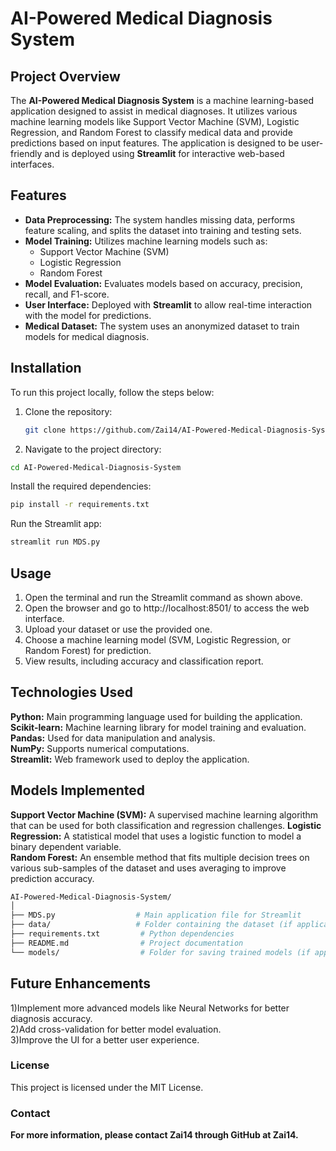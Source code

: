 # AI-Powered Medical Diagnosis System

## Project Overview
The **AI-Powered Medical Diagnosis System** is a machine learning-based application designed to assist in medical diagnoses. It utilizes various machine learning models like Support Vector Machine (SVM), Logistic Regression, and Random Forest to classify medical data and provide predictions based on input features. The application is designed to be user-friendly and is deployed using **Streamlit** for interactive web-based interfaces.

## Features
- **Data Preprocessing:** The system handles missing data, performs feature scaling, and splits the dataset into training and testing sets.
- **Model Training:** Utilizes machine learning models such as:
  - Support Vector Machine (SVM)
  - Logistic Regression
  - Random Forest
- **Model Evaluation:** Evaluates models based on accuracy, precision, recall, and F1-score.
- **User Interface:** Deployed with **Streamlit** to allow real-time interaction with the model for predictions.
- **Medical Dataset:** The system uses an anonymized dataset to train models for medical diagnosis.

## Installation

To run this project locally, follow the steps below:

1. Clone the repository:
   ```bash
   git clone https://github.com/Zai14/AI-Powered-Medical-Diagnosis-System.git
    ```
2. Navigate to the project directory:
 ```bash
cd AI-Powered-Medical-Diagnosis-System
 ```
Install the required dependencies:
 ```bash
pip install -r requirements.txt
 ```
Run the Streamlit app:
 ```bash
streamlit run MDS.py
 ```
## Usage
1) Open the terminal and run the Streamlit command as shown above.
2) Open the browser and go to http://localhost:8501/ to access the web interface.
3) Upload your dataset or use the provided one.
4) Choose a machine learning model (SVM, Logistic Regression, or Random Forest) for prediction.
5) View results, including accuracy and classification report.
## Technologies Used
**Python:** Main programming language used for building the application.                  
**Scikit-learn:** Machine learning library for model training and evaluation.        
**Pandas:** Used for data manipulation and analysis.         
**NumPy:** Supports numerical computations.      
**Streamlit:** Web framework used to deploy the application.       
## Models Implemented
**Support Vector Machine (SVM):** A supervised machine learning algorithm that can be used for both classification and regression challenges.
**Logistic Regression:** A statistical model that uses a logistic function to model a binary dependent variable.        
**Random Forest:** An ensemble method that fits multiple decision trees on various sub-samples of the dataset and uses averaging to improve prediction accuracy.
```bash
AI-Powered-Medical-Diagnosis-System/
│
├── MDS.py                  # Main application file for Streamlit
├── data/                   # Folder containing the dataset (if applicable)
├── requirements.txt         # Python dependencies
├── README.md                # Project documentation
└── models/                  # Folder for saving trained models (if applicable)
```
## Future Enhancements
1)Implement more advanced models like Neural Networks for better diagnosis accuracy.        
2)Add cross-validation for better model evaluation.        
3)Improve the UI for a better user experience.       
### License
This project is licensed under the MIT License.
### Contact
**For more information, please contact Zai14 through GitHub at Zai14.**

 
